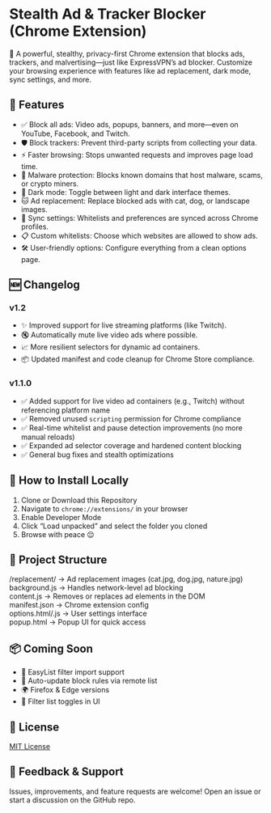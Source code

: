 
# Stealth Ad & Tracker Blocker (Chrome Extension)

🚫 A powerful, stealthy, privacy-first Chrome extension that blocks ads, trackers, and malvertising—just like ExpressVPN’s ad blocker. Customize your browsing experience with features like ad replacement, dark mode, sync settings, and more.

## 🚀 Features

- ✅ Block all ads: Video ads, popups, banners, and more—even on YouTube, Facebook, and Twitch.
- 🛡️ Block trackers: Prevent third-party scripts from collecting your data.
- ⚡ Faster browsing: Stops unwanted requests and improves page load time.
- 🧠 Malware protection: Blocks known domains that host malware, scams, or crypto miners.
- 🌙 Dark mode: Toggle between light and dark interface themes.
- 🐱 Ad replacement: Replace blocked ads with cat, dog, or landscape images.
- 🔄 Sync settings: Whitelists and preferences are synced across Chrome profiles.
- 📋 Custom whitelists: Choose which websites are allowed to show ads.
- 🛠️ User-friendly options: Configure everything from a clean options page.

## 🆕 Changelog

### v1.2
- ✨ Improved support for live streaming platforms (like Twitch).
- 🔇 Automatically mute live video ads where possible.
- 📈 More resilient selectors for dynamic ad containers.
- 📦 Updated manifest and code cleanup for Chrome Store compliance.
  
### v1.1.0

- ✅ Added support for live video ad containers (e.g., Twitch) without referencing platform name
- ✅ Removed unused `scripting` permission for Chrome compliance
- ✅ Real-time whitelist and pause detection improvements (no more manual reloads)
- ✅ Expanded ad selector coverage and hardened content blocking
- ✅ General bug fixes and stealth optimizations

## 🧩 How to Install Locally

1. Clone or Download this Repository
2. Navigate to `chrome://extensions/` in your browser
3. Enable Developer Mode
4. Click “Load unpacked” and select the folder you cloned
5. Browse with peace 😌

## 📁 Project Structure

/replacement/         → Ad replacement images (cat.jpg, dog.jpg, nature.jpg)  
background.js         → Handles network-level ad blocking  
content.js            → Removes or replaces ad elements in the DOM  
manifest.json         → Chrome extension config  
options.html/.js      → User settings interface  
popup.html            → Popup UI for quick access  

## 📦 Coming Soon

- 📑 EasyList filter import support
- 🧩 Auto-update block rules via remote list
- 🌍 Firefox & Edge versions
- 🧩 Filter list toggles in UI

## 🤝 License

[MIT License](LICENSE)

## 💬 Feedback & Support

Issues, improvements, and feature requests are welcome! Open an issue or start a discussion on the GitHub repo.
